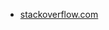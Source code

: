 * [stackoverflow.com](https://stackoverflow.com/questions/38373583/how-do-i-delete-a-database-from-firebase)
